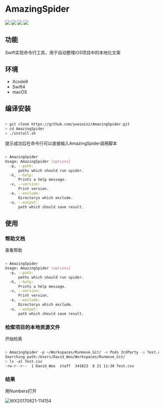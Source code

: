 
# AmazingSpider

<p align="left">
<a href="https://swift.org/package-manager/"><img src="https://img.shields.io/badge/swift-4.0-brightgreen.svg"/></a>
<a href="https://swift.org/package-manager/"><img src="https://img.shields.io/badge/SPM-ready-orange.svg"></a>
<a href=""><img src="https://img.shields.io/cocoapods/l/Kingfisher.svg?style=flat"></a>
<a href="https://swift.org/package-manager/"><img src="https://img.shields.io/badge/platform-macos-blue.svg"/></a>
</p>

## 功能
Swift实现命令行工具，用于自动整理iOS项目中的本地化文案

## 环境

* Xcode9
* Swift4
* macOS

## 编译安装

```bash

> git clone https://github.com/yuezaixz/AmazingSpider.git
> cd AmazingSpider
> ./install.sh

```

提示成功后在命令行可以直接输入AmazingSpider调用脚本

```bash

> AmazingSpider
Usage: AmazingSpider [options]
  -p, --path:
      paths which should run spider.
  -h, --help:
      Prints a help message.
  -v, --version:
      Print version.
  -e, --exclude:
      Directorys which exclude.
  -o, --output:
      path which should save result.

```

## 使用

### 帮助文档

查看帮助

```bash

> AmazingSpider
Usage: AmazingSpider [options]
  -p, --path:
      paths which should run spider.
  -h, --help:
      Prints a help message.
  -v, --version:
      Print version.
  -e, --exclude:
      Directorys which exclude.
  -o, --output:
      path which should save result.

```

### 检索项目的本地资源文件

开始检索

```bash

> AmazingSpider -p ~/Workspaces/Runmove_Git/ -e Pods 3rdParty -o Test.csv
Searching path:/Users/David_Woo/Workspaces/Runmove_Git/
> ls -al Test.csv
-rw-r--r--  1 David_Woo  staff  341823  8 21 11:38 Test.csv

```

### 结果

用Numbers打开

![WX20170821-114154](http://7oxfjd.com2.z0.glb.qiniucdn.com/2017-08-21-WX20170821-114154.png)


